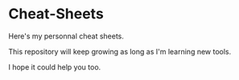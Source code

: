 # Cheat-Sheets

Here's my personnal cheat sheets. 

This repository will keep growing as long as I'm learning new tools. 

I hope it could help you too. 